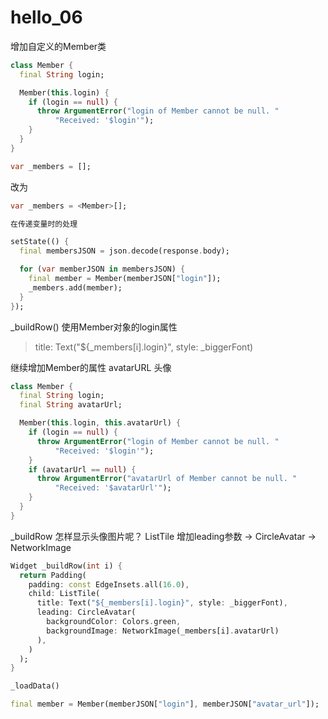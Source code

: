 # hello_06

增加自定义的Member类

```dart
class Member {
  final String login;

  Member(this.login) {
    if (login == null) {
      throw ArgumentError("login of Member cannot be null. "
          "Received: '$login'");
    }
  }
}

var _members = [];
```

改为
```dart
var _members = <Member>[];

在传递变量时的处理

setState(() {
  final membersJSON = json.decode(response.body);

  for (var memberJSON in membersJSON) {
    final member = Member(memberJSON["login"]);
    _members.add(member);
  }
});
```

_buildRow() 使用Member对象的login属性

> title: Text("${_members[i].login}", style: _biggerFont)

继续增加Member的属性 avatarURL 头像

```dart
class Member {
  final String login;
  final String avatarUrl;

  Member(this.login, this.avatarUrl) {
    if (login == null) {
      throw ArgumentError("login of Member cannot be null. "
          "Received: '$login'");
    }
    if (avatarUrl == null) {
      throw ArgumentError("avatarUrl of Member cannot be null. "
          "Received: '$avatarUrl'");
    }
  }
}
```

_buildRow 怎样显示头像图片呢？ ListTile 增加leading参数 -> CircleAvatar -> NetworkImage

```dart
Widget _buildRow(int i) {
  return Padding(
    padding: const EdgeInsets.all(16.0),
    child: ListTile(
      title: Text("${_members[i].login}", style: _biggerFont),
      leading: CircleAvatar(
        backgroundColor: Colors.green,
        backgroundImage: NetworkImage(_members[i].avatarUrl)
      ),
    )
  );
}

_loadData()

final member = Member(memberJSON["login"], memberJSON["avatar_url"]);
```